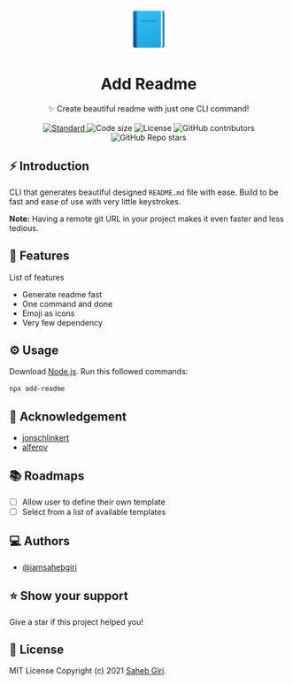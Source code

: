 <p align="center">
 <img alt="Project logo" height="80" src="https://raw.githubusercontent.com/iamsahebgiri/add-readme/main/static/add-readme.png">
</p>
<h1 align="center">Add Readme</h1>

<div align="center">
  ✨ Create beautiful readme with just one CLI command!
</div>

<br />

<div align="center">
  <a href="https://standardjs.com">
    <img src="https://img.shields.io/badge/code%20style-standard-brightgreen.svg?style=flat"
      alt="Standard" />
  </a>
  <img src="https://img.shields.io/github/languages/code-size/iamsahebgiri/add-readme?style=flat" alt="Code size" />

  <img src="https://img.shields.io/github/license/iamsahebgiri/add-readme?style=flat" alt="License" />

  <img alt="GitHub contributors" src="https://img.shields.io/github/contributors/iamsahebgiri/add-readme?style=flat">

  <img alt="GitHub Repo stars" src="https://img.shields.io/github/stars/iamsahebgiri/add-readme?style=social">
</div>

## ⚡️ Introduction
CLI that generates beautiful designed `README.md` file with ease. Build to be fast and ease of use with very little keystrokes.

**Note:** Having a remote git URL in your project makes it even faster and less tedious.

## 🎯 Features

List of features

- Generate readme fast
- One command and done
- Emoji as icons
- Very few dependency

## ⚙️ Usage

Download [Node.js](https://nodejs.org/en/download/).
Run this followed commands:

```bash
npx add-readme
```

## 🌱 Acknowledgement

- [jonschlinkert](https://github.com/jonschlinkert/is-git-url)
- [alferov](https://github.com/alferov/is-github-url)

## 📚️ Roadmaps

- [ ] Allow user to define their own template
- [ ] Select from a list of available templates

## ‎‍💻 Authors

- [@iamsahebgiri](https://github.com/iamsahebgiri)

## ⭐️ Show your support

Give a star if this project helped you!

## 📃️ License

MIT License Copyright (c) 2021 [Saheb Giri](https://github.com/iamsahebgiri).
